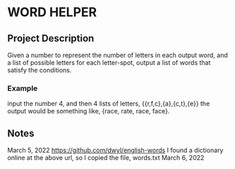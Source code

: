 # WORD HELPER  
## Project Description
Given a number to represent the number of letters in each output word,
and a list of possible letters for each letter-spot,
output a list of words that satisfy the conditions.

### Example
input the number 4, and then 4 lists of letters, {{r,f,c},{a},{c,t},{e}}
the output would be something like, {race, rate, race, face}.

## Notes
March 5, 2022
https://github.com/dwyl/english-words
I found a dictionary online at the above url, so I copied the file, words.txt
March 6, 2022
